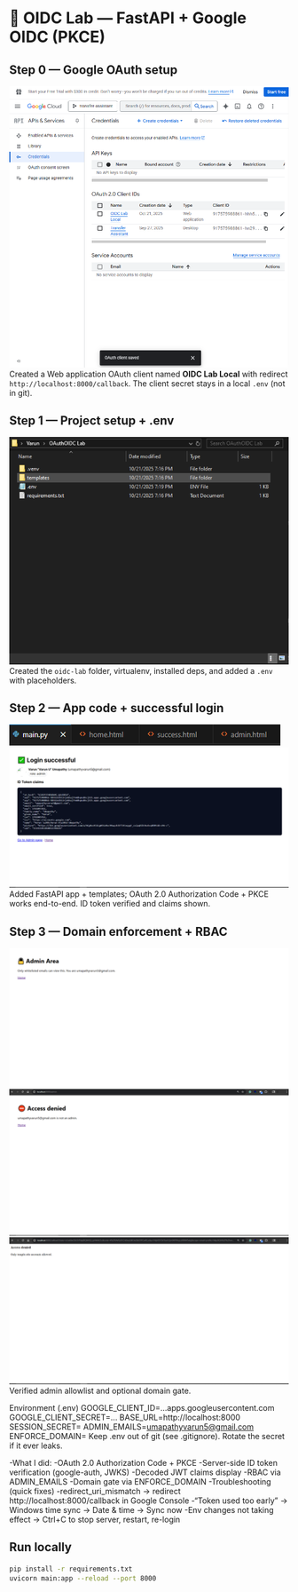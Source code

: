 # 🧠 OIDC Lab — FastAPI + Google OIDC (PKCE)

## Step 0 — Google OAuth setup
![Step 0 — Credentials](images/step0-credentials.png)
Created a Web application OAuth client named **OIDC Lab Local** with redirect `http://localhost:8000/callback`. The client secret stays in a local `.env` (not in git).

## Step 1 — Project setup + .env
![Step 1 — Scaffold](images/step1-scaffold.png)
Created the `oidc-lab` folder, virtualenv, installed deps, and added a `.env` with placeholders.

## Step 2 — App code + successful login
![Step 2 — VS Code](images/step2-vscode.png)
![Step 2 — Success](images/step2-success.png)
Added FastAPI app + templates; OAuth 2.0 Authorization Code + PKCE works end-to-end. ID token verified and claims shown.

## Step 3 — Domain enforcement + RBAC
![Step 3 — Admin Allowed](images/step3-admin-allowed.png)
![Step 3 — Admin Denied](images/step3-admin-denied.png)
![Step 3 — Domain Denied](images/step3-domain-denied.png)
Verified admin allowlist and optional domain gate.


Environment (.env)
GOOGLE_CLIENT_ID=...apps.googleusercontent.com
GOOGLE_CLIENT_SECRET=...
BASE_URL=http://localhost:8000
SESSION_SECRET=<random string>
ADMIN_EMAILS=umapathyvarun5@gmail.com
ENFORCE_DOMAIN=
Keep .env out of git (see .gitignore). Rotate the secret if it ever leaks.

-What I did:
-OAuth 2.0 Authorization Code + PKCE
-Server-side ID token verification (google-auth, JWKS)
-Decoded JWT claims display
-RBAC via ADMIN_EMAILS
-Domain gate via ENFORCE_DOMAIN
-Troubleshooting (quick fixes)
    -redirect_uri_mismatch → redirect http://localhost:8000/callback in Google Console
    -“Token used too early” → Windows time sync → Date & time → Sync now
    -Env changes not taking effect → Ctrl+C to stop server, restart, re-login

## Run locally
```bash
pip install -r requirements.txt
uvicorn main:app --reload --port 8000
